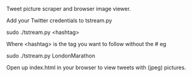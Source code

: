 Tweet picture scraper and browser image viewer.


Add your Twitter credentials to tstream.py


sudo ./tstream.py \<hashtag\>


Where \<hashtag\> is the tag you want to follow without the # eg


sudo ./tstream.py LondonMarathon


Open up index.html in your browser to view tweets with (jpeg) pictures.

